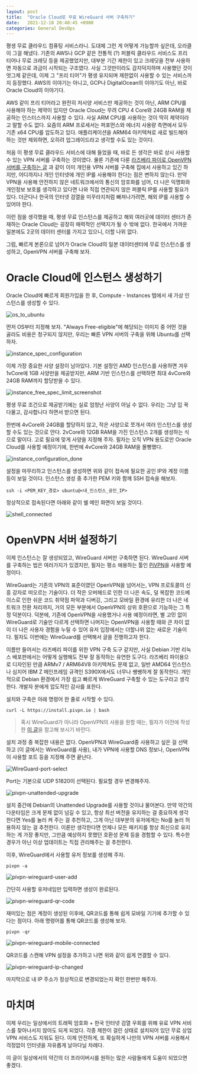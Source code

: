 ```yaml
---
layout: post
title:  "Oracle Cloud로 무료 WireGuard 서버 구축하기"
date:   2021-12-18 20:40:45 +0900
categories: General DevOps
---
```


평생 무료 클라우드 컴퓨팅 서비스라니. 도대체 그런 게 어떻게 가능할까 싶은데, 오라클이 그걸 해냈다. 기존의 AWS나 GCP 같은 전통적 (?) 퍼블릭 클라우드 서비스도 프리 티어나 무료 크레딧 등을 제공했었지만, 대부분 기간 제한이 있고 크레딧을 전부 사용하면 자동으로 과금이 시작되는 구조였다. 사실 그것만이라도 감지덕지하며 사용했던 것이 엇그제 같은데, 이제 그 "프리 티어"가 평생 유지되며 제한없이 사용할 수 있는 서비스까지 등장했다. AWS의 이야기는 아니고, GCP나 DigitalOcean의 이야기도 아닌, 바로 Oracle Cloud의 이야기다.

AWS 같이 프리 티어라고 완전히 저사양 서비스만 제공하는 것이 아닌, ARM CPU를 사용해야 하는 제약이 있지만 Oracle Cloud는 무려 CPU 4 Core와 24GB RAM을 제공하는 인스터스까지 사용할 수 있다. 사실 ARM CPU를 사용하는 것이 딱히 제약이라고 말할 수도 없다. 요즘의 ARM 프로세서는 퍼포먼스와 에너지 사용량 측면에서 모두 기존 x64 CPU를 압도하고 있다. 애플리케이션을 ARM64 아키텍쳐로 새로 빌드해야 하는 것만 제외하면, 오히려 업그레이드라고 생각할 수도 있는 것이다.

처음 이 평생 무료 클라우드 서비스에 대해 들었을 때, 바로 든 생각은 바로 상시 사용할 수 있는 VPN 서버를 구축하는 것이였다. 물론 기존에 다룬 [라즈베리 파이로 OpenVPN 서버를 구축하는 글](https://kycfeel.github.io/2017/07/10/%EB%9D%BC%EC%A6%88%EB%B2%A0%EB%A6%AC-%ED%8C%8C%EC%9D%B4%EB%A1%9C-OpenVPN-%ED%99%98%EA%B2%BD-%EA%B5%AC%EC%B6%95%ED%95%98%EA%B8%B0/) 과 같이 이미 개인용 VPN 서버를 구축해 집에서 사용하고 있긴 하지만, 어디까지나 개인 인터넷에 개인 IP를 사용해야 한다는 점은 변하지 않는다. 만약 VPN을 사용해 안전하지 않은 네트워크에서의 통신의 암호화를 넘어, 더 나은 익명화와 개인정보 보호를 생각하고 있다면 나와 직접 연관되지 않은 퍼블릭 IP를 사용할 필요가 있다. 더군다나 한국의 인터넷 검열을 미꾸라지처럼 빠져나가려면, 해외 IP를 사용할 수 있어야 한다.

이런 점을 생각했을 때, 평생 무료 인스턴스를 제공하고 해외 여러곳에 데이터 센터가 존재하는 Oracle Cloud는 굉장히 매력적인 선택지가 될 수 밖에 없다. 한국에서 가까운 일본에도 2곳의 데이터 센터를 가지고 있으니, 더할 나위 없다.

그럼, 빠르게 본론으로 넘어가 Oracle Cloud의 일본 데이터센터에 무료 인스턴스를 생성하고, OpenVPN 서버를 구축해 보자.

# Oracle Cloud에 인스턴스 생성하기

Oracle Cloud에 빠르게 회원가입을 한 후, Compute - Instances 탭에서 새 가상 인스턴스를 생성할 수 있다. 

![os_to_ubuntu](https://github.com/kycfeel/kycfeel.github.io/blob/master/_images/os_to_ubutnu?raw=true)

먼저 OS부터 지정해 보자. "Always Free-eligible"에 해당되는 이미지 중 어떤 것을 골라도 비용은 청구되지 않지만, 우리는 빠른 VPN 서버의 구축을 위해 Ubuntu를 선택하자.

![instance_spec_configuration](https://github.com/kycfeel/kycfeel.github.io/blob/master/_images/instance_spec_configuration?raw=true)

이제 가장 중요한 사양 설정이 남아있다. 기본 설정인 AMD 인스턴스를 사용하면 겨우 1vCore에 1GB 사양만을 제공받지만, ARM 기반 인스턴스를 선택하면 최대 4vCore와 24GB RAM까지 할당받을 수 있다. 

![instance_free_spec_limit_screenshot](https://github.com/kycfeel/kycfeel.github.io/blob/master/_images/instance_free_spec_limit_screenshot?raw=true)

평생 무료 조건으로 제공받기에는 실로 엄청난 사양이 아닐 수 없다. 우리는 그냥 입 꾹 다물고, 감사합니다 하면서 받으면 된다.

한번에 4vCore와 24GB를 할당하지 않고, 작은 사양으로 쪼개서 여러 인스턴스를 생성할 수도 있는 것으로 안다. 2vCore와 12GB RAM을 가진 인스턴스 2개를 생성하는 식으로 말이다. 고로 필요에 맞게 사양을 지정해 주자. 필자는 오직 VPN 용도로만 Oracle Cloud를 사용할 예정이기에, 한번에 4vCore와 24GB RAM을 몰빵했다.

![instance_configuration_done](https://github.com/kycfeel/kycfeel.github.io/blob/master/_images/instance_configuration_done?raw=true)

설정을 마무리하고 인스턴스를 생성하면 위와 같이 접속에 필요한 공인 IP와 계정 이름 등이 보일 것이다. 인스턴스 생성 중 추가한 PEM 키와 함께 SSH 접속을 해보자.

```
ssh -i <PEM_KEY_경로> ubuntu@<내_인스턴스_공인_IP>
```

정상적으로 접속된다면 아래와 같이 쉘 메인 화면이 보일 것이다.

![shell_connected](https://github.com/kycfeel/kycfeel.github.io/blob/master/_images/shell_connected?raw=true)

# OpenVPN 서버 설정하기

이제 인스턴스는 잘 생성되었고, WireGuard 서버만 구축하면 된다. WireGuard 서버를 구축하는 법은 여러가지가 있겠지만, 필자는 평소 애용하는 툴인 [PiVPN](https://www.pivpn.io)을 사용할 예정이다.

WireGuard는 기존의 VPN의 표준이였던 OpenVPN을 넘어서는, VPN 프로토콜의 신흥 강자로 떠오르는 기술이다. 더 작은 오버헤드로 인한 더 나은 속도, 덜 복잡한 코드베이스로 인한 쉬운 코드 취약점 파악과 디버깅, 그리고 모바일 환경에 유리한 더 나은 네트워크 전환 처리까지, 거의 모든 부분에서 OpenVPN의 상위 호환으로 기능하는 그 특정 덕분이다. 덕분에, 기존에 OpenVPN을 사용했거나 사용 예정이라면, 별 고민 없이 WireGuard로 기술만 다르게 선택하면 나머지는 OpenVPN을 사용할 때와 큰 차이 없이 더 나은 사용자 경험을 누릴 수 있어 유저 입장에서는 더할나위 없는 새로운 기술이다. 필자도 이번에는 WireGuard를 선택해서 글을 진행하고자 한다. 

이름만 들어서는 라즈베리 파이를 위한 VPN 구축 도구 같지만, 사실 Debian 기반 리눅스 배포판에서는 어떻게 실행해도 전부 잘 동작하는 유연한 도구다. 라즈베리 파이용으로 디자인된 만큼 ARMv7 / ARM64V8 아키텍쳐도 문제 없고, 일반 AMD64 인스턴스나 심지어 IBM Z 메인프레임 규격인 S390X에서도 너무나 쌩쌩하게 잘 동작한다. 개인적으로 Debian 환경에서 가장 쉽고 빠르게 WireGuard 구축할 수 있는 도구라고 생각한다. 개발자 분에게 압도적인 감사를 표한다.

설치와 구축은 아래 명령어 한 줄로 시작할 수 있다.

```
curl -L https://install.pivpn.io | bash
```

> 혹시 WireGuard가 아니라 OpenVPN의 사용을 원할 때는, 필자가 이전에 작성한 [이 글](https://kycfeel.github.io/2017/07/10/%EB%9D%BC%EC%A6%88%EB%B2%A0%EB%A6%AC-%ED%8C%8C%EC%9D%B4%EB%A1%9C-OpenVPN-%ED%99%98%EA%B2%BD-%EA%B5%AC%EC%B6%95%ED%95%98%EA%B8%B0/)을 참고해 보시기 바란다.

설치 과정 중 복잡한 내용은 없다. OpenVPN과 WireGuard중 사용하고 싶은 걸 선택하고 (이 글에서는 WireGuard를 사용), 내가 VPN에 사용할 DNS 정보나, OpenVPN이 사용할 포트 등을 지정해 주면 끝난다.

![WireGuard-port-select](https://github.com/kycfeel/kycfeel.github.io/blob/master/_images/WireGuard-port-select?raw=true)

Port는 기본으로 UDP 51820이 선택된다. 필요할 경우 변경해주자.

![pivpn-unattended-upgrade](https://github.com/kycfeel/kycfeel.github.io/blob/master/_images/pivpn-unattended-upgrade?raw=true)

설치 중간에 Debian의 Unattended Upgrade를 사용할 것이냐 물어본다. 만약 약간의 다운타임은 크게 문제 없이 넘길 수 있고, 항상 최선 버전을 유지하는 걸 중요하게 생각한다면 Yes를 눌러 켜 주는 걸 추천하고, 그게 아닌 대부분의 유저에게는 No를 눌러 허용하지 않는 걸 추천한다. 이론만 생각한다면 언제나 모든 패키지를 항상 최신으로 유지하는 게 가장 좋지만, 그만큼 예상하지 못했던 호환성 문제 등을 경험할 수 있다. 특수한 경우가 아닌 이상 업데이트는 직접 관리해주는 걸 추천한다.

이후, WireGuard에서 사용할 유저 정보를 생성해 주자.

```
pivpn -a
```

![pivpn-wireguard-user-add](https://github.com/kycfeel/kycfeel.github.io/blob/master/_images/pivpn-wireguard-user-add?raw=true)

간단히 사용할 유저네임만 입력하면 생성이 완료된다.


![pivpn-wireguard-qr-code](https://github.com/kycfeel/kycfeel.github.io/blob/master/_images/pivpn-wireguard-qr-code?raw=true)


재미있는 점은 계정이 생성된 이후에, QR코드를 통해 쉽게 모바일 기기에 추가할 수 있다는 점이다. 아래 명령어를 통해 QR코드를 생성해 보자.

```
pivpn -qr
```

![pivpn-wireguard-mobile-connected](https://github.com/kycfeel/kycfeel.github.io/blob/master/_images/pivpn-wireguard-mobile-connected.png?raw=true)

QR코드를 스캔해 VPN 설정을 추가하고 나면 위와 같이 쉽게 연결할 수 있다.

![pivpn-wireguard-ip-changed](https://github.com/kycfeel/kycfeel.github.io/blob/master/_images/pivpn-wireguard-ip-change.pngㅔㅜㅎ?raw=true)

마지막으로 내 IP 주소가 정상적으로 변경되었는지 확인 한번만 해주자.

# 마치며

이제 우리는 일상에서의 트래픽 암호화 + 한국 인터넷 검열 우회를 위해 유료 VPN 서비스를 찾아나서지 않아도 되게 되었다. 각종 제한이 걸린 상태로 설치되어 있던 무료 상업 VPN 서비스도 지워도 된다. 이제 안전하게, 또 확실하게 나만의 VPN 서버를 사용해서 걱정없이 인터넷을 자유롭게 날아다닐 차례다. 

이 글이 일상에서의 약간의 더 프라이버시를 원하는 많은 사람들에게 도움이 되었으면 좋겠다.

